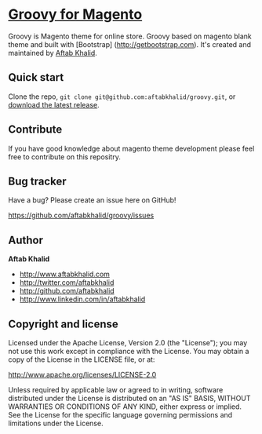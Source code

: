 [Groovy for Magento](http://aftabkhalid.github.com/groovy)
=================

Groovy is Magento theme for online store. Groovy based on magento blank theme and built with [Bootstrap] (http://getbootstrap.com). It's created and maintained by [Aftab Khalid](http://www.aftabkhalid.com).


Quick start
-----------

Clone the repo, `git clone git@github.com:aftabkhalid/groovy.git`, or [download the latest release](https://github.com/aftabkhalid/groovy/zipball/master).


Contribute
-----------

If you have good knowledge about magento theme development please feel free to contribute on this repositry.


Bug tracker
-----------

Have a bug? Please create an issue here on GitHub!

https://github.com/aftabkhalid/groovy/issues



Author
-------

**Aftab Khalid**

+ http://www.aftabkhalid.com
+ http://twitter.com/aftabkhalid
+ http://github.com/aftabkhalid
+ http://www.linkedin.com/in/aftabkhalid



Copyright and license
---------------------

Licensed under the Apache License, Version 2.0 (the "License");
you may not use this work except in compliance with the License.
You may obtain a copy of the License in the LICENSE file, or at:

   http://www.apache.org/licenses/LICENSE-2.0

Unless required by applicable law or agreed to in writing, software
distributed under the License is distributed on an "AS IS" BASIS,
WITHOUT WARRANTIES OR CONDITIONS OF ANY KIND, either express or implied.
See the License for the specific language governing permissions and
limitations under the License.


